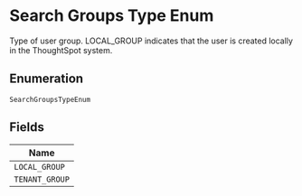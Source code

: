 
# Search Groups Type Enum

Type of user group. LOCAL_GROUP indicates that the user is created locally in the ThoughtSpot system.

## Enumeration

`SearchGroupsTypeEnum`

## Fields

| Name |
|  --- |
| `LOCAL_GROUP` |
| `TENANT_GROUP` |

